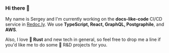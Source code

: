 ### Hi there 👋

My name is Sergey and I'm currently working on the **docs-like-code** CI/CD service in [Redoc.ly](https://redoc.ly). We use **TypeScript, React, GraphQL, Postgraphile**, and **AWS**. 

Also, I love **🦀️ Rust** and new tech in general, so feel free to drop me a line if you'd like me to do some 🔬 R&D projects for you.

<!--
**knidarkness/knidarkness** is a ✨ _special_ ✨ repository because its `README.md` (this file) appears on your GitHub profile.

Here are some ideas to get you started:

- 🔭 I’m currently working on ...
- 🌱 I’m currently learning ...
- 👯 I’m looking to collaborate on ...
- 🤔 I’m looking for help with ...
- 💬 Ask me about ...
- 📫 How to reach me: ...
- 😄 Pronouns: ...
- ⚡ Fun fact: ...
-->
